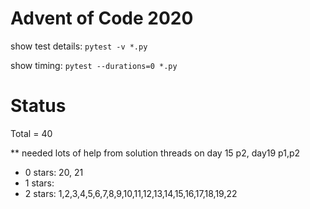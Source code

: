 Advent of Code 2020
===================

show test details:
```pytest -v *.py```

show timing:
```pytest --durations=0 *.py```

Status
======

Total = 40

** needed lots of help from solution threads on day 15 p2, day19 p1,p2

- 0 stars: 20, 21
- 1 stars: 
- 2 stars: 1,2,3,4,5,6,7,8,9,10,11,12,13,14,15,16,17,18,19,22